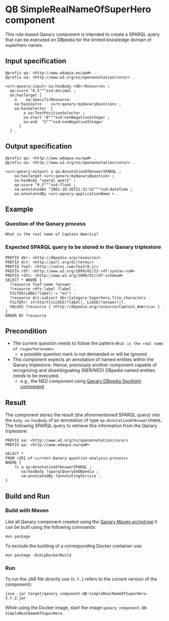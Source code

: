 # QB SimpleRealNameOfSuperHero component

This rule-based Qanary component is intended to create a SPARQL query that can be executed on DBpedia for the limited knowledge domain of superhero names.


## Input specification

```ttl
@prefix qa: <http://www.wdaqua.eu/qa#> .
@prefix oa: <http://www.w3.org/ns/openannotation/core/> .

<urn:qanary:input> oa:hasBody <dbr:Resource> ;
  qa:score "0.5"^^xsd:decimal ;
  oa:hasTarget [
    a    oa:SpecificResource;
    oa:hasSource    <urn:qanary:myQanaryQuestion> ;
    oa:hasSelector  [
        a oa:TextPositionSelector ;
        oa:start "0"^^xsd:nonNegativeInteger ;
        oa:end  "5"^^xsd:nonNegativeInteger
      ]
  ] .
```

## Output specification

```ttl
@prefix qa: <http://www.wdaqua.eu/qa#> .
@prefix oa: <http://www.w3.org/ns/openannotation/core/> .

<urn:qanary:output> a qa:AnnotationOfAnswerSPARQL ;
    oa:hasTarget <urn:qanary:myQanaryQuestion> ;
    oa:hasBody "sparql query" ;
    qa:score "0.5"^^xsd:float ;
    oa:annotatedAt "2001-10-26T21:32:52"^^xsd:dateTime ;
    oa:annotatedBy <urn:qanary:applicationName > .
```

## Example 

### Question of the Qanary process
```
What is the real name of Captain America?
```

### Expected SPARQL query to be stored in the Qanary triplestore
```
PREFIX dbr: <http://dbpedia.org/resource/>
PREFIX dct: <http://purl.org/dc/terms/>
PREFIX foaf: <http://xmlns.com/foaf/0.1/>
PREFIX rdf: <http://www.w3.org/1999/02/22-rdf-syntax-ns#>
PREFIX rdfs: <http://www.w3.org/2000/01/rdf-schema#>
SELECT * WHERE {
  ?resource foaf:name ?answer .
  ?resource rdfs:label ?label .
  FILTER(LANG(?label) = "en") .
  ?resource dct:subject dbr:Category:Superhero_film_characters .
  FILTER(! strStarts(LCASE(?label), LCASE(?answer))).
  VALUES ?resource { <http://dbpedia.org/resource/Captain_America> } .
} 
ORDER BY ?resource
```

## Precondition 

 * The current question needs to follow the pattern `What is the real name of <superheroname>`.
   * a possible question mark is not demanded or will be ignored
 * This component expects an annotation of named entities within the Qanary triplestore. Hence, previously another component capable of recognizing and disambiguating (NER/NED) DBpedia named entities needs to be executed.
   * e.g., the NED component using [Qanary DBpedia Spotlight component](https://github.com/WDAqua/Qanary-question-answering-components/tree/master/qanary_component-NED-DBpedia-Spotlight)

## Result 

The component stores the result (the aforementioned SPARQL query) into the `body oa:hasBody` of an annotation of type `qa:AnnotationOfAnswerSPARQL`. 
The following SPARQL query to retrieve this information from the Qanary triplestore:
```sparql
PREFIX oa: <http://www.w3.org/ns/openannotation/core/>
PREFIX qa: <http://www.wdaqua.eu/qa#> 

SELECT *
FROM <IRI-of-current-Qanary-question-analysis-process>
WHERE {
    ?s a qa:AnnotationOfAnswerSPARQL ;
       oa:hasBody ?sparqlQueryOnDBpedia ;
       oa:annotatedBy ?annotatingService .
}
```

## Build and Run

### Build with Maven

Like all Qanary component created using the [Qanary Maven archetype](https://github.com/WDAqua/Qanary/tree/master/qanary-component-archetype) it can be built using the following commands:
```
mvn package
```
To exclude the building of a corresponding Docker container use:
```
mvn package -DskipDockerBuild 
```

### Run 

To run the JAR file directly use (`X.Y.Z` refers to the current version of the component):
```
java -jar target/qanary_component-QB-SimpleRealNameOfSuperHero-X.Y.Z.jar
```
While using the Docker image, start the image `qanary_component-QB-SimpleRealNameOfSuperHero`.
